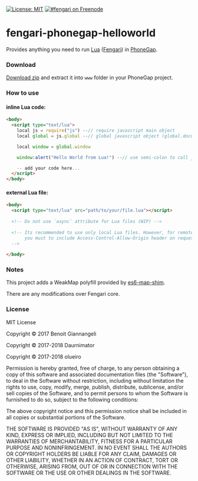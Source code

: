 [![License: MIT](https://img.shields.io/badge/License-MIT-yellow.svg)](https://opensource.org/licenses/MIT)
[![#fengari on Freenode](https://img.shields.io/Freenode/%23fengari.png)](https://webchat.freenode.net/?channels=fengari)


# fengari-phonegap-helloworld

Provides anything you need to run [Lua](https://lua.org) ([Fengari](https://fengari.io)) in [PhoneGap](https://phonegap.com/).

### Download

[Download zip](https://github.com/olueiro/fengari-phonegap-helloworld/archive/master.zip) and extract it into `www` folder in your PhoneGap project.

### How to use

#### inline Lua code:
```html
<body>
  <script type="text/lua">
    local js = require("js") --// require javascript main object
    local global = js.global --// global javascript object (global.document, global.window etc)

    local window = global.window

    window:alert("Hello World from Lua!") --// use semi-colon to call javascript methods

    -- add your code here...
  </script>
</body>
```
#### external Lua file:
```html
<body>
  <script type="text/lua" src="path/to/your/file.lua"></script>
  
  <!-- Do not use `async` attribute for Lua files (WIP) -->
  
  <!-- Its recommended to use only local Lua files. However, for remote Lua files
       you must to include Access-Control-Allow-Origin header on requested resource.
  -->
  
</body>
```

### Notes

This project adds a WeakMap polyfill provided by [es6-map-shim](https://github.com/eriwen/es6-map-shim/blob/master/es6-map-shim.js).

There are any modifications over Fengari core.

### License

MIT License

Copyright © 2017 Benoit Giannangeli

Copyright © 2017-2018 Daurnimator

Copyright © 2017-2018 olueiro

Permission is hereby granted, free of charge, to any person obtaining a copy
of this software and associated documentation files (the "Software"), to deal
in the Software without restriction, including without limitation the rights
to use, copy, modify, merge, publish, distribute, sublicense, and/or sell
copies of the Software, and to permit persons to whom the Software is
furnished to do so, subject to the following conditions:

The above copyright notice and this permission notice shall be included in all
copies or substantial portions of the Software.

THE SOFTWARE IS PROVIDED "AS IS", WITHOUT WARRANTY OF ANY KIND, EXPRESS OR
IMPLIED, INCLUDING BUT NOT LIMITED TO THE WARRANTIES OF MERCHANTABILITY,
FITNESS FOR A PARTICULAR PURPOSE AND NONINFRINGEMENT. IN NO EVENT SHALL THE
AUTHORS OR COPYRIGHT HOLDERS BE LIABLE FOR ANY CLAIM, DAMAGES OR OTHER
LIABILITY, WHETHER IN AN ACTION OF CONTRACT, TORT OR OTHERWISE, ARISING FROM,
OUT OF OR IN CONNECTION WITH THE SOFTWARE OR THE USE OR OTHER DEALINGS IN THE
SOFTWARE.
